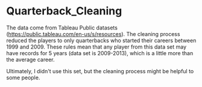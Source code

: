 # Quarterback_Cleaning

The data come from Tableau Public datasets (https://public.tableau.com/en-us/s/resources). 
The cleaning process reduced the players to only quarterbacks who started their careers between 1999 and 2009. 
These rules mean that any player from this data set may have records for 5 years (data set is 2009-2013), which is a little more than the average career.

Ultimately, I didn't use this set, but the cleaning process might be helpful to some people.
